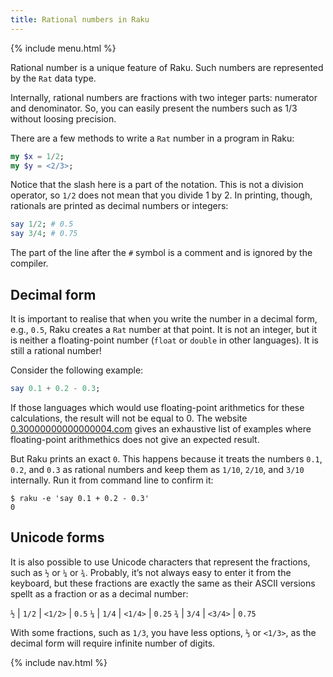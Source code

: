 ```yaml
---
title: Rational numbers in Raku
---
```


{% include menu.html %}

Rational number is a unique feature of Raku. Such numbers are represented by the `Rat` data type.

Internally, rational numbers are fractions with two integer parts: numerator and denominator. So, you can easily present the numbers such as 1/3 without loosing precision.

There are a few methods to write a `Rat` number in a program in Raku:

```raku
my $x = 1/2;
my $y = <2/3>;
```

Notice that the slash here is a part of the notation. This is not a division operator, so `1/2` does not mean that you divide 1 by 2. In printing, though, rationals are printed as decimal numbers or integers:

```raku
say 1/2; # 0.5
say 3/4; # 0.75
```

The part of the line after the `#` symbol is a comment and is ignored by the compiler.

## Decimal form

It is important to realise that when you write the number in a decimal form, e.g., `0.5`, Raku creates a `Rat` number at that point. It is not an integer, but it is neither a floating-point number (`float` or `double` in other languages). It is still a rational number!

Consider the following example:

```raku
say 0.1 + 0.2 - 0.3;
```

If those languages which would use floating-point arithmetics for these calculations, the result will not be equal to 0. The website [0.30000000000000004.com](https://0.30000000000000004.com) gives an exhaustive list of examples where floating-point arithmethics does not give an expected result.

But Raku prints an exact `0`. This happens because it treats the numbers `0.1`, `0.2`, and `0.3` as rational numbers and keep them as `1/10`, `2/10`, and `3/10` internally. Run it from command line to confirm it:

```console
$ raku -e 'say 0.1 + 0.2 - 0.3'
0
```

## Unicode forms

It is also possible to use Unicode characters that represent the fractions, such as `½` or `¼` or `¾`. Probably, it’s not always easy to enter it from the keyboard, but these fractions are exactly the same as their ASCII versions spellt as a fraction or as a decimal number:

`½` | `1/2` | `<1/2>` | `0.5`
`¼` | `1/4` | `<1/4>` | `0.25`
`¾` | `3/4` | `<3/4>` | `0.75`

With some fractions, such as `1/3`, you have less options, `⅓` or `<1/3>`, as the decimal form will require infinite number of digits.

{% include nav.html %}
